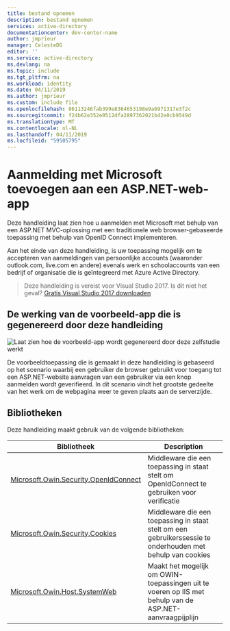 ```yaml
---
title: bestand opnemen
description: bestand opnemen
services: active-directory
documentationcenter: dev-center-name
author: jmprieur
manager: CelesteDG
editor: ''
ms.service: active-directory
ms.devlang: na
ms.topic: include
ms.tgt_pltfrm: na
ms.workload: identity
ms.date: 04/11/2019
ms.author: jmprieur
ms.custom: include file
ms.openlocfilehash: 86113246fab399e8364653198e9a6971317e3f2c
ms.sourcegitcommit: f24b62e352e0512dfa2897362021b42e0cb9549d
ms.translationtype: MT
ms.contentlocale: nl-NL
ms.lasthandoff: 04/11/2019
ms.locfileid: "59505795"
---
```

# <a name="add-sign-in-with-microsoft-to-an-aspnet-web-app"></a>Aanmelding met Microsoft toevoegen aan een ASP.NET-web-app

Deze handleiding laat zien hoe u aanmelden met Microsoft met behulp van een ASP.NET MVC-oplossing met een traditionele web browser-gebaseerde toepassing met behulp van OpenID Connect implementeren.

Aan het einde van deze handleiding, is uw toepassing mogelijk om te accepteren van aanmeldingen van persoonlijke accounts (waaronder outlook.com, live.com en andere) evenals werk en schoolaccounts van een bedrijf of organisatie die is geïntegreerd met Azure Active Directory.

> Deze handleiding is vereist voor Visual Studio 2017.  Is dit niet het geval?  [Gratis Visual Studio 2017 downloaden](https://www.visualstudio.com/downloads/)

## <a name="how-the-sample-app-generated-by-this-guide-works"></a>De werking van de voorbeeld-app die is gegenereerd door deze handleiding

![Laat zien hoe de voorbeeld-app wordt gegenereerd door deze zelfstudie werkt](media/active-directory-develop-guidedsetup-aspnetwebapp-intro/aspnetbrowsergeneral.svg)

De voorbeeldtoepassing die is gemaakt in deze handleiding is gebaseerd op het scenario waarbij een gebruiker de browser gebruikt voor toegang tot een ASP.NET-website aanvragen van een gebruiker via een knop aanmelden wordt geverifieerd. In dit scenario vindt het grootste gedeelte van het werk om de webpagina weer te geven plaats aan de serverzijde.

## <a name="libraries"></a>Bibliotheken

Deze handleiding maakt gebruik van de volgende bibliotheken:

|Bibliotheek|Description|
|---|---|
|[Microsoft.Owin.Security.OpenIdConnect](https://www.nuget.org/packages/Microsoft.Owin.Security.OpenIdConnect/)|Middleware die een toepassing in staat stelt om OpenIdConnect te gebruiken voor verificatie|
|[Microsoft.Owin.Security.Cookies](https://www.nuget.org/packages/Microsoft.Owin.Security.Cookies)|Middleware die een toepassing in staat stelt om een gebruikerssessie te onderhouden met behulp van cookies|
|[Microsoft.Owin.Host.SystemWeb](https://www.nuget.org/packages/Microsoft.Owin.Host.SystemWeb)|Maakt het mogelijk om OWIN-toepassingen uit te voeren op IIS met behulp van de ASP.NET-aanvraagpijplijn|
